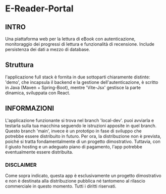 # E-Reader-Portal
## INTRO
Una piattaforma web per la lettura di eBook con autenticazione, monitoraggio dei progressi di lettura e funzionalità di recensione. Include persistenza dei dati a mezzo di database.

## Struttura
l'applicazione full stack è fornita in due sottoparti chiaramente distinte: 'demo', che incapsula il backend e la gestione dell'autenticazione, è scritto in Java (Maven + Spring-Boot), mentre 'Vite-Jsx' gestisce la parte dinamica, sviluppata con React.

## INFORMAZIONI
L'applicazione funzionante si trova nel branch 'local-dev'. puoi avviarla e testarla sulla tua macchina seguendo le istruzioni apposite in quel branch. Questo branch 'main', invece è un prototipo in fase di sviluppo che potrebbe essere distribuito in futuro. Per ora, la distribuzione non è prevista, poiché si tratta fondamentalmente di un progetto dimostrativo. Tuttavia, con il giusto hosting e un adeguato piano di pagamento, l'app potrebbe eventualmente essere distribuita.

### DISCLAIMER
Come sopra indicato, questa app è esclusivamente un progetto dimostrativo e non è destinata alla distribuzione pubblica né tantomeno al rilascio commerciale in questo momento. Tutti i diritti riservati.
